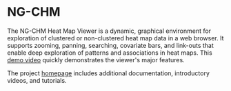 # NG-CHM
The NG-CHM Heat Map Viewer is a dynamic, graphical environment for exploration of clustered or
non-clustered heat map data in a web browser.
It supports zooming, panning, searching, covariate bars, and link-outs
that enable deep exploration of patterns and associations in heat maps.
This [demo video](https://youtu.be/DuObpGNpDhw) quickly demonstrates the viewer's major features.

The project [homepage](https://bioinformatics.mdanderson.org/main/NG-CHM-V2:Overview)
includes additional documentation, introductory videos, and tutorials. 
